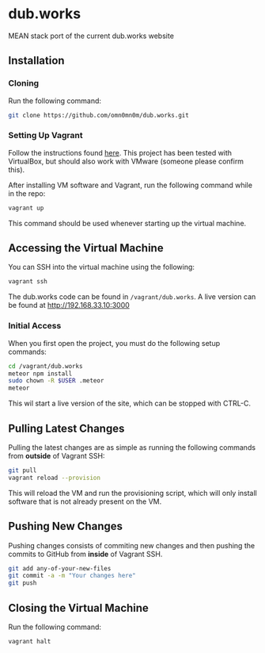 # dub.works
MEAN stack port of the current dub.works website

## Installation
### Cloning
Run the following command:
```bash
git clone https://github.com/omn0mn0m/dub.works.git
```

### Setting Up Vagrant
Follow the instructions found [here](https://www.vagrantup.com/intro/getting-started/install.html). This project has been tested with VirtualBox, but should also work with VMware (someone please confirm this).

After installing VM software and Vagrant, run the following command while in the repo:

```bash
vagrant up
```

This command should be used whenever starting up the virtual machine.

## Accessing the Virtual Machine
You can SSH into the virtual machine using the following:

```bash
vagrant ssh
```

The dub.works code can be found in `/vagrant/dub.works`. A live version can be found at http://192.168.33.10:3000

### Initial Access
When you first open the project, you must do the following setup commands:

```bash
cd /vagrant/dub.works
meteor npm install
sudo chown -R $USER .meteor
meteor
```

This wil start a live version of the site, which can be stopped with CTRL-C.

## Pulling Latest Changes
Pulling the latest changes are as simple as running the following commands from **outside** of Vagrant SSH:

```bash
git pull
vagrant reload --provision
```

This will reload the VM and run the provisioning script, which will only install software that is not already present on the VM.

## Pushing New Changes
Pushing changes consists of commiting new changes and then pushing the commits to GitHub from **inside** of Vagrant SSH.

```bash
git add any-of-your-new-files
git commit -a -m "Your changes here"
git push
```

## Closing the Virtual Machine
Run the following command:

```bash
vagrant halt
```
